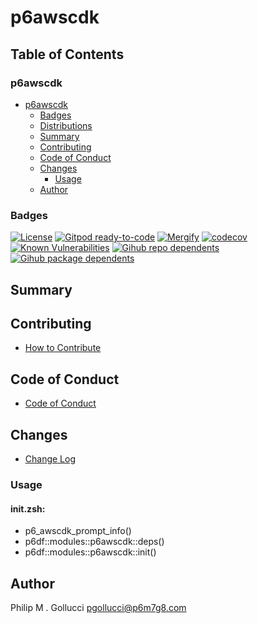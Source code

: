 # p6awscdk

## Table of Contents


### p6awscdk
- [p6awscdk](#p6awscdk)
  - [Badges](#badges)
  - [Distributions](#distributions)
  - [Summary](#summary)
  - [Contributing](#contributing)
  - [Code of Conduct](#code-of-conduct)
  - [Changes](#changes)
    - [Usage](#usage)
  - [Author](#author)

### Badges

[![License](https://img.shields.io/badge/License-Apache%202.0-yellowgreen.svg)](https://opensource.org/licenses/Apache-2.0)
[![Gitpod ready-to-code](https://img.shields.io/badge/Gitpod-ready--to--code-blue?logo=gitpod)](https://gitpod.io/#https://github.com/p6m7g8/p6awscdk)
[![Mergify](https://img.shields.io/endpoint.svg?url=https://gh.mergify.io/badges/p6m7g8/p6awscdk/&style=flat)](https://mergify.io)
[![codecov](https://codecov.io/gh/p6m7g8/p6awscdk/branch/master/graph/badge.svg?token=14Yj1fZbew)](https://codecov.io/gh/p6m7g8/p6awscdk)
[![Known Vulnerabilities](https://snyk.io/test/github/p6m7g8/p6awscdk/badge.svg?targetFile=package.json)](https://snyk.io/test/github/p6m7g8/p6awscdk?targetFile=package.json)
[![Gihub repo dependents](https://badgen.net/github/dependents-repo/p6m7g8/p6awscdk)](https://github.com/p6m7g8/p6awscdk/network/dependents?dependent_type=REPOSITORY)
[![Gihub package dependents](https://badgen.net/github/dependents-pkg/p6m7g8/p6awscdk)](https://github.com/p6m7g8/p6awscdk/network/dependents?dependent_type=PACKAGE)

## Summary

## Contributing

- [How to Contribute](CONTRIBUTING.md)

## Code of Conduct

- [Code of Conduct](CODE_OF_CONDUCT.md)

## Changes

- [Change Log](CHANGELOG.md)

### Usage

#### init.zsh:

- p6_awscdk_prompt_info()
- p6df::modules::p6awscdk::deps()
- p6df::modules::p6awscdk::init()


## Author

Philip M . Gollucci <pgollucci@p6m7g8.com>
